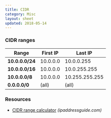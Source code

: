 ```yaml
---
title: CIDR
category: Misc
layout: sheet
updated: 2018-05-14
---
```


### CIDR ranges

| Range           | First IP | Last IP        |
| ---             | ---      | ---            |
| **10.0.0.0/24** | 10.0.0.0 | 10.0.0.255     |
| **10.0.0.0/16** | 10.0.0.0 | 10.0.255.255   |
| **10.0.0.0/8**  | 10.0.0.0 | 10.255.255.255 |
| **0.0.0.0/0**   | (all)    | (all)          |

### Resources

- [CIDR range calculator](http://ipaddressguide.com/cidr#range) _(ipaddressguide.com)_
